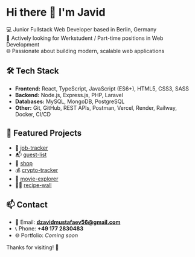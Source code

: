 # Hi there 👋 I'm Javid

💻 Junior Fullstack Web Developer based in Berlin, Germany  
🎯 Actively looking for Werkstudent / Part-time positions in Web Development  
🌐 Passionate about building modern, scalable web applications

## 🛠️ Tech Stack
- **Frontend:** React, TypeScript, JavaScript (ES6+), HTML5, CSS3, SASS
- **Backend:** Node.js, Express.js, PHP, Laravel
- **Databases:** MySQL, MongoDB, PostgreSQL
- **Other:** Git, GitHub, REST APIs, Postman, Vercel, Render, Railway, Docker, CI/CD

## 📌 Featured Projects
- 🎯 [job-tracker](https://github.com/djavaaa777/job-tracker)
- 📬 [guest-list](https://github.com/djavaaa777/guest-list)
- 🛒 [shop](https://github.com/djavaaa777/shop)
- 💰 [crypto-tracker](https://github.com/djavaaa777/crypto-tracker)
- 🎥 [movie-explorer](https://github.com/djavaaa777/movie-explorer)
- 🧑‍🍳 [recipe-wall](https://github.com/djavaaa777/recipe-wall)

## 📫 Contact
- 📧 Email: **dzavidmustafaev56@gmail.com**
- 📞 Phone: **+49 177 2830483**
- 🌐 Portfolio: *Coming soon*

Thanks for visiting! 🚀
